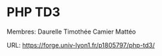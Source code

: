 # PHP TD3

Membres: 
Daurelle Timothée
Camier Mattéo

URL: https://forge.univ-lyon1.fr/p1805797/php-td3/ 